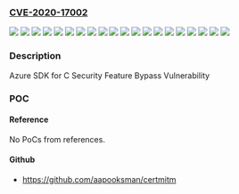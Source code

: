 ### [CVE-2020-17002](https://cve.mitre.org/cgi-bin/cvename.cgi?name=CVE-2020-17002)
![](https://img.shields.io/static/v1?label=Product&message=Azure-c-shared-utility%20Release%20LTS_02_2020_Ref02&color=blue)
![](https://img.shields.io/static/v1?label=Product&message=Azure-c-shared-utility%20Release%20LTS_07_2020_Ref02&color=blue)
![](https://img.shields.io/static/v1?label=Product&message=C%20SDK%20for%20Azure%20IoT%20Release%20LTS_02_2020_Ref02&color=blue)
![](https://img.shields.io/static/v1?label=Product&message=C%20SDK%20for%20Azure%20IoT%20Release%20LTS_07_2020_Ref02&color=blue)
![](https://img.shields.io/static/v1?label=Product&message=C%20SDK%20for%20Azure%20IoT&color=blue)
![](https://img.shields.io/static/v1?label=Product&message=azure-c-shared-utility&color=blue)
![](https://img.shields.io/static/v1?label=Product&message=azure-uamqp-c%20Release%20LTS_02_2020_Ref02&color=blue)
![](https://img.shields.io/static/v1?label=Product&message=azure-uamqp-c%20Release%20LTS_07_2020_Ref02&color=blue)
![](https://img.shields.io/static/v1?label=Product&message=azure-uamqp-c&color=blue)
![](https://img.shields.io/static/v1?label=Product&message=azure-uhttp-c%20Release%20LTS_02_2020_Ref02&color=blue)
![](https://img.shields.io/static/v1?label=Product&message=azure-uhttp-c%20Release%20LTS_07_2020_Ref02&color=blue)
![](https://img.shields.io/static/v1?label=Product&message=azure-uhttp-c&color=blue)
![](https://img.shields.io/static/v1?label=Product&message=azure-umqtt-c%20Release%20LTS_02_2020_Ref02&color=blue)
![](https://img.shields.io/static/v1?label=Product&message=azure-umqtt-c%20Release%20LTS_07_2020_Ref02&color=blue)
![](https://img.shields.io/static/v1?label=Product&message=azure-umqtt-c&color=blue)
![](https://img.shields.io/static/v1?label=Product&message=azure-utpm-c%20Release%20LTS_02_2020_Ref02&color=blue)
![](https://img.shields.io/static/v1?label=Product&message=azure-utpm-c%20Release%20LTS_07_2020_Ref02&color=blue)
![](https://img.shields.io/static/v1?label=Product&message=azure-utpm-c&color=blue)
![](https://img.shields.io/static/v1?label=Version&message=0%3C%20publication%20&color=brighgreen)
![](https://img.shields.io/static/v1?label=Vulnerability&message=Elevation%20of%20Privilege&color=brighgreen)

### Description

Azure SDK for C Security Feature Bypass Vulnerability

### POC

#### Reference
No PoCs from references.

#### Github
- https://github.com/aapooksman/certmitm

